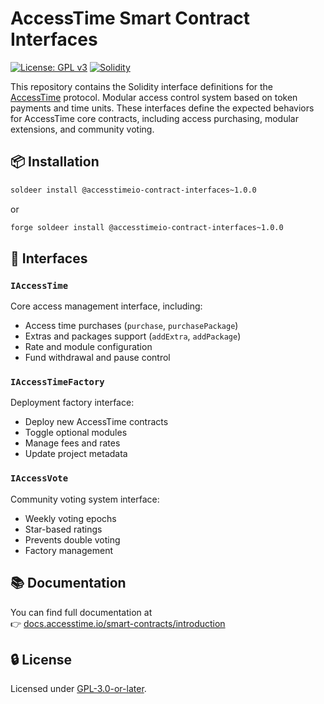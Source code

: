 # AccessTime Smart Contract Interfaces

[![License: GPL v3](https://img.shields.io/badge/License-GPLv3-blue.svg)](./LICENSE)
[![Solidity](https://img.shields.io/badge/Solidity-^0.8.21-yellow)](https://docs.accesstime.io/smart-contracts/introduction)

This repository contains the Solidity interface definitions for the [AccessTime](https://accesstime.io) protocol. Modular access control system based on token payments and time units. These interfaces define the expected behaviors for AccessTime core contracts, including access purchasing, modular extensions, and community voting.

## 📦 Installation

```bash
soldeer install @accesstimeio-contract-interfaces~1.0.0
```

or

```bash
forge soldeer install @accesstimeio-contract-interfaces~1.0.0
```

## 🧱 Interfaces

### `IAccessTime`

Core access management interface, including:

- Access time purchases (`purchase`, `purchasePackage`)
- Extras and packages support (`addExtra`, `addPackage`)
- Rate and module configuration
- Fund withdrawal and pause control

### `IAccessTimeFactory`

Deployment factory interface:

- Deploy new AccessTime contracts
- Toggle optional modules
- Manage fees and rates
- Update project metadata

### `IAccessVote`

Community voting system interface:

- Weekly voting epochs
- Star-based ratings
- Prevents double voting
- Factory management

## 📚 Documentation

You can find full documentation at  
👉 [docs.accesstime.io/smart-contracts/introduction](https://docs.accesstime.io/smart-contracts/introduction)

## 🔒 License

Licensed under [GPL-3.0-or-later](./LICENSE).
